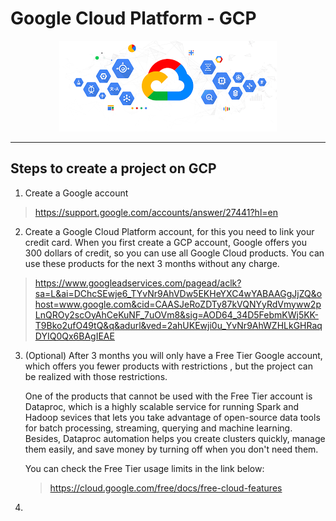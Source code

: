 # Google Cloud Platform - GCP

<p align="center">
  <img src="images\gcp.png">
</p>

---

## Steps to create a project on GCP

1. Create a Google account 

> https://support.google.com/accounts/answer/27441?hl=en

<p align="justify">

2. Create a Google Cloud Platform account, for this you need to link your credit card. When you first create a GCP account, Google offers you 300 dollars of credit, so you can use all Google Cloud products. You can use these products for the next 3 months without any charge. 
</p>

> https://www.googleadservices.com/pagead/aclk?sa=L&ai=DChcSEwje6_TYvNr9AhVDw5EKHeYXC4wYABAAGgJjZQ&ohost=www.google.com&cid=CAASJeRoZDTy87kVQNYyRdVmyww2pLnQROy2scOyAhCeKuNF_7uOVm8&sig=AOD64_34D5FebmKWj5KK-T9Bko2ufO49tQ&q&adurl&ved=2ahUKEwji0u_YvNr9AhWZHLkGHRaqDYIQ0Qx6BAgIEAE

<p align="justify">

3. (Optional) After 3 months you will only have a Free Tier Google account, which offers you fewer products with restrictions , but the project can be realized with those restrictions.

   One of the products that cannot be used with the Free Tier account is Dataproc, which is a highly scalable service for running Spark and Hadoop sevices that lets you take advantage of open-source data tools for batch processing, streaming, querying and machine learning. Besides, Dataproc automation helps you create clusters quickly, manage them easily, and save money by turning off when you don't need them. 

   You can check the Free Tier usage limits in the link below:

   > https://cloud.google.com/free/docs/free-cloud-features
</p>

<p align="justify">


4. 




